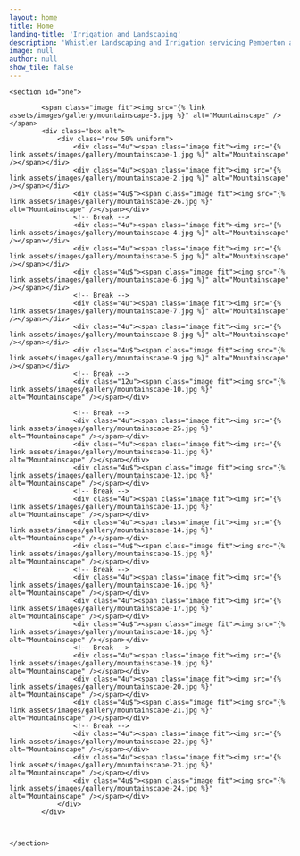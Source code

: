 ```yaml
---
layout: home
title: Home
landing-title: 'Irrigation and Landscaping'
description: 'Whistler Landscaping and Irrigation servicing Pemberton and the Sea to Sky corridor.'
image: null
author: null
show_tile: false
---
```



<div id="main" class="alt">

<!-- One -->

	<section id="one">

			<span class="image fit"><img src="{% link assets/images/gallery/mountainscape-3.jpg %}" alt="Mountainscape" /></span>
			<div class="box alt">
				<div class="row 50% uniform">
					<div class="4u"><span class="image fit"><img src="{% link assets/images/gallery/mountainscape-1.jpg %}" alt="Mountainscape" /></span></div>
					<div class="4u"><span class="image fit"><img src="{% link assets/images/gallery/mountainscape-2.jpg %}" alt="Mountainscape" /></span></div>
					<div class="4u$"><span class="image fit"><img src="{% link assets/images/gallery/mountainscape-26.jpg %}" alt="Mountainscape" /></span></div>
					<!-- Break -->
					<div class="4u"><span class="image fit"><img src="{% link assets/images/gallery/mountainscape-4.jpg %}" alt="Mountainscape" /></span></div>
					<div class="4u"><span class="image fit"><img src="{% link assets/images/gallery/mountainscape-5.jpg %}" alt="Mountainscape" /></span></div>
					<div class="4u$"><span class="image fit"><img src="{% link assets/images/gallery/mountainscape-6.jpg %}" alt="Mountainscape" /></span></div>
					<!-- Break -->
					<div class="4u"><span class="image fit"><img src="{% link assets/images/gallery/mountainscape-7.jpg %}" alt="Mountainscape" /></span></div>
					<div class="4u"><span class="image fit"><img src="{% link assets/images/gallery/mountainscape-8.jpg %}" alt="Mountainscape" /></span></div>
					<div class="4u$"><span class="image fit"><img src="{% link assets/images/gallery/mountainscape-9.jpg %}" alt="Mountainscape" /></span></div>
					<!-- Break -->
					<div class="12u"><span class="image fit"><img src="{% link assets/images/gallery/mountainscape-10.jpg %}" alt="Mountainscape" /></span></div>

					<!-- Break -->
					<div class="4u"><span class="image fit"><img src="{% link assets/images/gallery/mountainscape-25.jpg %}" alt="Mountainscape" /></span></div>
					<div class="4u"><span class="image fit"><img src="{% link assets/images/gallery/mountainscape-11.jpg %}" alt="Mountainscape" /></span></div>
					<div class="4u$"><span class="image fit"><img src="{% link assets/images/gallery/mountainscape-12.jpg %}" alt="Mountainscape" /></span></div>
					<!-- Break -->
					<div class="4u"><span class="image fit"><img src="{% link assets/images/gallery/mountainscape-13.jpg %}" alt="Mountainscape" /></span></div>
					<div class="4u"><span class="image fit"><img src="{% link assets/images/gallery/mountainscape-14.jpg %}" alt="Mountainscape" /></span></div>
					<div class="4u$"><span class="image fit"><img src="{% link assets/images/gallery/mountainscape-15.jpg %}" alt="Mountainscape" /></span></div>
					<!-- Break -->
					<div class="4u"><span class="image fit"><img src="{% link assets/images/gallery/mountainscape-16.jpg %}" alt="Mountainscape" /></span></div>
					<div class="4u"><span class="image fit"><img src="{% link assets/images/gallery/mountainscape-17.jpg %}" alt="Mountainscape" /></span></div>
					<div class="4u$"><span class="image fit"><img src="{% link assets/images/gallery/mountainscape-18.jpg %}" alt="Mountainscape" /></span></div>
					<!-- Break -->
					<div class="4u"><span class="image fit"><img src="{% link assets/images/gallery/mountainscape-19.jpg %}" alt="Mountainscape" /></span></div>
					<div class="4u"><span class="image fit"><img src="{% link assets/images/gallery/mountainscape-20.jpg %}" alt="Mountainscape" /></span></div>
					<div class="4u$"><span class="image fit"><img src="{% link assets/images/gallery/mountainscape-21.jpg %}" alt="Mountainscape" /></span></div>
					<!-- Break -->
					<div class="4u"><span class="image fit"><img src="{% link assets/images/gallery/mountainscape-22.jpg %}" alt="Mountainscape" /></span></div>
					<div class="4u"><span class="image fit"><img src="{% link assets/images/gallery/mountainscape-23.jpg %}" alt="Mountainscape" /></span></div>
					<div class="4u$"><span class="image fit"><img src="{% link assets/images/gallery/mountainscape-24.jpg %}" alt="Mountainscape" /></span></div>
				</div>
			</div>



	</section>
</div>
